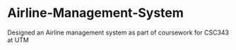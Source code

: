 # Airline-Management-System
Designed an Airline management system as part of coursework for CSC343 at UTM
